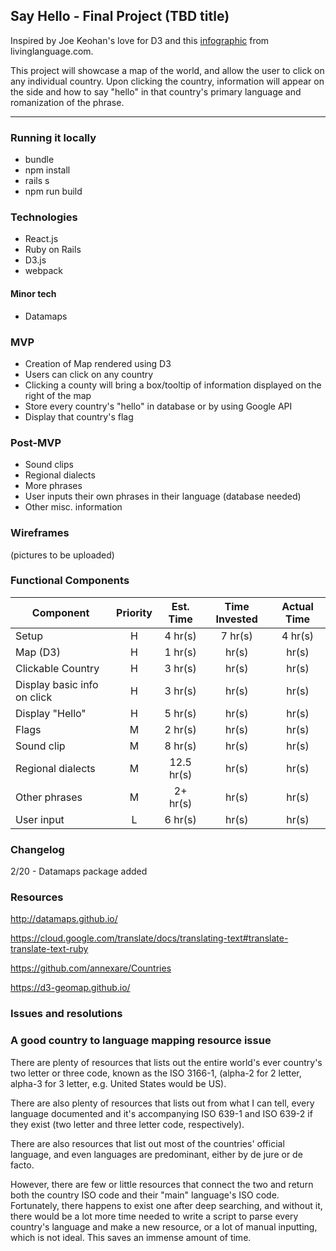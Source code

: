 ## Say Hello - Final Project (TBD title)

Inspired by Joe Keohan's love for D3 and this [infographic](https://i.pinimg.com/originals/55/ee/0b/55ee0bf828b83c1a1416c7cb1732d43f.jpg) from livinglanguage.com.

This project will showcase a map of the world, and allow the user to click on any individual country. Upon clicking the country, information will appear on the side and how to say "hello" in that country's primary language and romanization of the phrase.


---

### Running it locally
- bundle
- npm install
- rails s
- npm run build


### Technologies
- React.js
- Ruby on Rails
- D3.js
- webpack

#### Minor tech
- Datamaps


### MVP

- Creation of Map rendered using D3
- Users can click on any country
- Clicking a county will bring a box/tooltip of information displayed on the right of the map
- Store every country's "hello" in database or by using Google API
- Display that country's flag

### Post-MVP

- Sound clips
- Regional dialects
- More phrases
- User inputs their own phrases in their language (database needed)
- Other misc. information

### Wireframes

(pictures to be uploaded)

### Functional Components

| Component | Priority | Est. Time | Time Invested | Actual Time |
| ------------- | :---: | :-----: | :-----: | :-----: |
| Setup | H | 4 hr(s) | 7 hr(s) | 4 hr(s) |
| Map (D3) | H | 1 hr(s) |  hr(s) |  hr(s) |
| Clickable Country | H | 3 hr(s) |  hr(s) |  hr(s) |
| Display basic info on click | H | 3 hr(s) |  hr(s) |  hr(s) |
| Display "Hello" | H | 5 hr(s) |  hr(s) |  hr(s) |
| Flags | M | 2 hr(s) |  hr(s) |  hr(s) |
| Sound clip | M | 8 hr(s) |  hr(s) |  hr(s) |
| Regional dialects | M | 12.5 hr(s) |  hr(s) |  hr(s) |
| Other phrases | M | 2+ hr(s) |  hr(s) |  hr(s) |
| User input | L | 6 hr(s) |  hr(s) |  hr(s) |


### Changelog
2/20 - Datamaps package added


### Resources

http://datamaps.github.io/

https://cloud.google.com/translate/docs/translating-text#translate-translate-text-ruby

https://github.com/annexare/Countries

https://d3-geomap.github.io/
### Issues and resolutions

### A good country to language mapping resource issue
There are plenty of resources that lists out the entire world's ever country's two letter or three code, known as the ISO 3166-1, (alpha-2 for 2 letter, alpha-3 for 3 letter, e.g. United States would be US).

There are also plenty of resources that lists out from what I can tell, every language documented and it's accompanying ISO 639-1 and ISO 639-2 if they exist (two letter and three letter code, respectively).

There are also resources that list out most of the countries' official language, and even languages are predominant, either by de jure or de facto.

However, there are few or little resources that connect the two and return both the country ISO code and their "main" language's ISO code. Fortunately, there happens to exist one after deep searching, and without it, there would be a lot more time needed to write a script to parse every country's language and make a new resource, or a lot of manual inputting, which is not ideal. This saves an immense amount of time.
